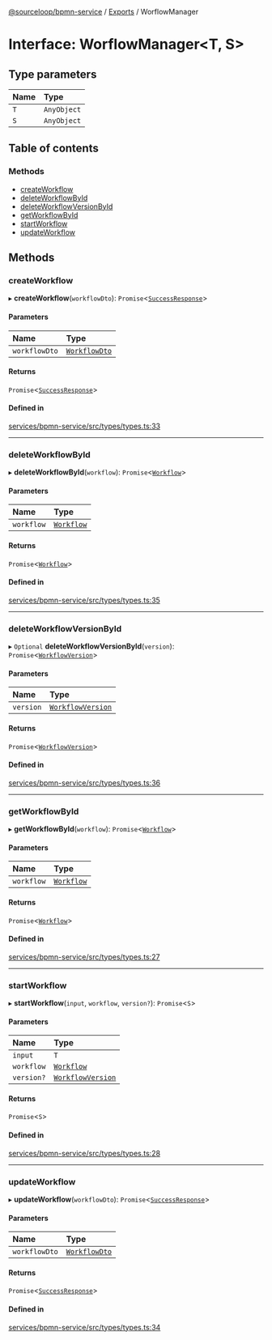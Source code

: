 [@sourceloop/bpmn-service](../README.md) / [Exports](../modules.md) / WorflowManager

# Interface: WorflowManager<T, S\>

## Type parameters

| Name | Type |
| :------ | :------ |
| `T` | `AnyObject` |
| `S` | `AnyObject` |

## Table of contents

### Methods

- [createWorkflow](WorflowManager.md#createworkflow)
- [deleteWorkflowById](WorflowManager.md#deleteworkflowbyid)
- [deleteWorkflowVersionById](WorflowManager.md#deleteworkflowversionbyid)
- [getWorkflowById](WorflowManager.md#getworkflowbyid)
- [startWorkflow](WorflowManager.md#startworkflow)
- [updateWorkflow](WorflowManager.md#updateworkflow)

## Methods

### createWorkflow

▸ **createWorkflow**(`workflowDto`): `Promise`<[`SuccessResponse`](../modules.md#successresponse)\>

#### Parameters

| Name | Type |
| :------ | :------ |
| `workflowDto` | [`WorkflowDto`](../classes/WorkflowDto.md) |

#### Returns

`Promise`<[`SuccessResponse`](../modules.md#successresponse)\>

#### Defined in

[services/bpmn-service/src/types/types.ts:33](https://github.com/sourcefuse/loopback4-microservice-catalog/blob/089fc2dc0/services/bpmn-service/src/types/types.ts#L33)

___

### deleteWorkflowById

▸ **deleteWorkflowById**(`workflow`): `Promise`<[`Workflow`](../classes/Workflow.md)\>

#### Parameters

| Name | Type |
| :------ | :------ |
| `workflow` | [`Workflow`](../classes/Workflow.md) |

#### Returns

`Promise`<[`Workflow`](../classes/Workflow.md)\>

#### Defined in

[services/bpmn-service/src/types/types.ts:35](https://github.com/sourcefuse/loopback4-microservice-catalog/blob/089fc2dc0/services/bpmn-service/src/types/types.ts#L35)

___

### deleteWorkflowVersionById

▸ `Optional` **deleteWorkflowVersionById**(`version`): `Promise`<[`WorkflowVersion`](../classes/WorkflowVersion.md)\>

#### Parameters

| Name | Type |
| :------ | :------ |
| `version` | [`WorkflowVersion`](../classes/WorkflowVersion.md) |

#### Returns

`Promise`<[`WorkflowVersion`](../classes/WorkflowVersion.md)\>

#### Defined in

[services/bpmn-service/src/types/types.ts:36](https://github.com/sourcefuse/loopback4-microservice-catalog/blob/089fc2dc0/services/bpmn-service/src/types/types.ts#L36)

___

### getWorkflowById

▸ **getWorkflowById**(`workflow`): `Promise`<[`Workflow`](../classes/Workflow.md)\>

#### Parameters

| Name | Type |
| :------ | :------ |
| `workflow` | [`Workflow`](../classes/Workflow.md) |

#### Returns

`Promise`<[`Workflow`](../classes/Workflow.md)\>

#### Defined in

[services/bpmn-service/src/types/types.ts:27](https://github.com/sourcefuse/loopback4-microservice-catalog/blob/089fc2dc0/services/bpmn-service/src/types/types.ts#L27)

___

### startWorkflow

▸ **startWorkflow**(`input`, `workflow`, `version?`): `Promise`<`S`\>

#### Parameters

| Name | Type |
| :------ | :------ |
| `input` | `T` |
| `workflow` | [`Workflow`](../classes/Workflow.md) |
| `version?` | [`WorkflowVersion`](../classes/WorkflowVersion.md) |

#### Returns

`Promise`<`S`\>

#### Defined in

[services/bpmn-service/src/types/types.ts:28](https://github.com/sourcefuse/loopback4-microservice-catalog/blob/089fc2dc0/services/bpmn-service/src/types/types.ts#L28)

___

### updateWorkflow

▸ **updateWorkflow**(`workflowDto`): `Promise`<[`SuccessResponse`](../modules.md#successresponse)\>

#### Parameters

| Name | Type |
| :------ | :------ |
| `workflowDto` | [`WorkflowDto`](../classes/WorkflowDto.md) |

#### Returns

`Promise`<[`SuccessResponse`](../modules.md#successresponse)\>

#### Defined in

[services/bpmn-service/src/types/types.ts:34](https://github.com/sourcefuse/loopback4-microservice-catalog/blob/089fc2dc0/services/bpmn-service/src/types/types.ts#L34)
